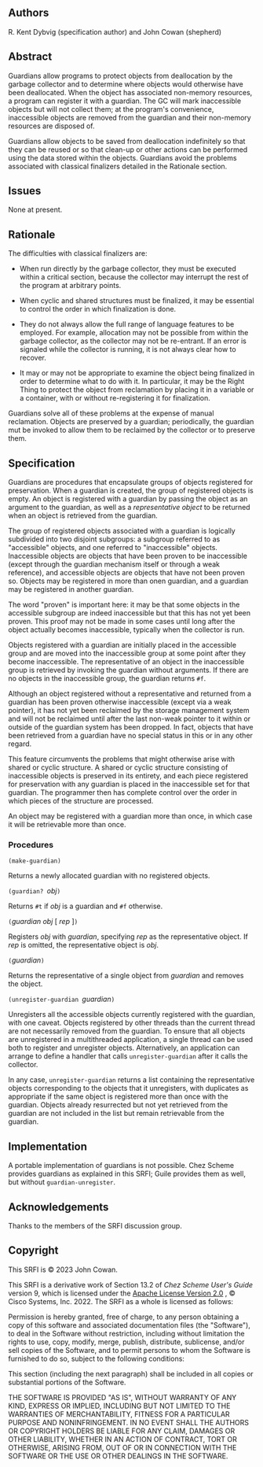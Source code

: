 ## Authors

R. Kent Dybvig (specification author) and John Cowan (shepherd)

## Abstract

Guardians allow programs to protect objects from deallocation by the
garbage collector and to determine where objects would otherwise have
been deallocated.  When the object has associated non-memory resources,
a program can register it with a guardian.  The GC will mark inaccessible
objects but will not collect them; at the program's convenience,
inaccessible objects are removed from the guardian and their non-memory
resources are disposed of.

Guardians allow objects to be saved from deallocation
indefinitely so that they can be reused or so that clean-up or other
actions can be performed using the data stored within the objects.
Guardians avoid the problems associated with classical finalizers
detailed in the Rationale section.

## Issues

None at present.

## Rationale

The difficulties with classical finalizers are:
</p>

 * When run directly by the garbage collector, they must
   be executed within a critical section, because the collector may
   interrupt the rest of the program at arbitrary points.

 * When cyclic and shared structures must be finalized, it may be essential
   to control the order in which finalization is done.

 * They do not always allow the full range of language features
   to be employed.  For example, allocation may not be possible from within
   the garbage collector, as the collector may not be re-entrant.  If an
   error is signaled while the collector is running, it is not always clear
   how to recover.

 * It may or may not be appropriate to examine the object being finalized
   in order to determine what to do with it.  In particular, it may be
   the Right Thing to protect the object from reclamation by placing it in
   a variable or a container, with or without re-registering it for
   finalization.

Guardians solve all of these problems at the expense of manual reclamation.
Objects are preserved by a guardian; periodically, the
guardian mut be invoked to allow them to be reclaimed by the collector
or to preserve them.

## Specification

Guardians are procedures that encapsulate groups of objects registered
for preservation. When a guardian is created, the group of registered
objects is empty. An object is registered with a guardian by passing
the object as an argument to the guardian, as well as a <i>representative
object</i> to be returned when an object is retrieved from the guardian.

The group of registered objects associated with a guardian is
logically subdivided into two disjoint subgroups: a subgroup referred
to as "accessible" objects, and one referred to "inaccessible"
objects. Inaccessible objects are objects that have been proven to be
inaccessible (except through the guardian mechanism itself or through a
weak reference), and accessible objects are objects that have not been
proven so.  Objects may be registered in more than onen guardian, and a guardian
may be registered in another guardian.

The word "proven" is important here: it may be that some
objects in the accessible subgroup are indeed inaccessible but that this
has not yet been proven. This proof may not be made in some cases until
long after the object actually becomes inaccessible, typically when
the collector is run.

Objects registered with a guardian are initially placed in the accessible
group and are moved into the inaccessible group at some point after they
become inaccessible. The representative of an object in the inaccessible
group is retrieved by invoking the guardian without arguments.
If there are no objects in the inaccessible group, the guardian returns `#f`.

Although an object registered without a representative and returned from a guardian
has been proven otherwise inaccessible (except via a weak pointer), 
it has not yet been reclaimed by the storage management system
and will not be reclaimed until after the last non-weak pointer to it
within or outside of the guardian system has been dropped.
In fact, objects that have been retrieved from a guardian have no special status
in this or in any other regard.

This feature circumvents the problems that might otherwise arise with shared or cyclic structure.
A shared or cyclic structure consisting of inaccessible objects is preserved in its entirety,
and each piece registered for preservation with any guardian is placed in the inaccessible set
for that guardian. The programmer then has complete control over the order in which pieces
of the structure are processed.

An object may be registered with a guardian more than once,
in which case it will be retrievable more than once.

### Procedures

`(make-guardian)`

Returns a newly allocated guardian with no registered objects.

`(guardian? `*obj*`)`

Returns `#t` if *obj* is a guardian and `#f` otherwise.

`(`*guardian obj* [ *rep* ]`)`

Registers *obj* with *guardian*, specifying *rep* as the representative object.
If *rep* is omitted, the representative object is *obj*.

`(`*guardian*`)`

Returns the representative of a single object from *guardian*
and removes the object.

`(unregister-guardian `*guardian*`)`

Unregisters all the accessible objects currently registered with the guardian,
with one caveat.  Objects registered by other threads than the current
thread are not necessarily removed from the guardian.  To ensure that all
objects are unregistered in a multithreaded application, a single thread
can be used both to register and unregister objects. Alternatively, an
application can arrange to define a handler that calls
`unregister-guardian` after it calls the collector.

In any case, `unregister-guardian` returns a list containing
the representative objects corresponding to the objects
that it unregisters,
with duplicates as appropriate if the same object is registered more
than once with the guardian. Objects already resurrected but not yet
retrieved from the guardian are not included in the list but remain
retrievable from the guardian.

<h2 id="implementation">Implementation</h2>

A portable implementation of guardians is not possible.  Chez Scheme
provides guardians as explained in this SRFI; Guile provides them as well,
but without `guardian-unregister`.

## Acknowledgements

Thanks to the members of the SRFI discussion group.</p>

## Copyright

This SRFI is © 2023 John Cowan.</p>

This SRFI is a derivative work of Section 13.2 of
<i>Chez Scheme User's Guide</i> version 9, which is licensed under the
[Apache License Version 2.0](https://www.apache.org/licenses/LICENSE-2.0)
, © Cisco Systems, Inc. 2022.
The SRFI as a whole is licensed as follows:

 Permission is hereby granted, free of charge, to any person
 obtaining a copy of this software and associated documentation files
 (the "Software"), to deal in the Software without restriction,
 including without limitation the rights to use, copy, modify, merge,
 publish, distribute, sublicense, and/or sell copies of the Software,
 and to permit persons to whom the Software is furnished to do so,
 subject to the following conditions:

 This section (including the next paragraph) shall be included in all
 copies or substantial portions of the Software.

 THE SOFTWARE IS PROVIDED "AS IS", WITHOUT WARRANTY OF ANY KIND,
 EXPRESS OR IMPLIED, INCLUDING BUT NOT LIMITED TO THE WARRANTIES OF
 MERCHANTABILITY, FITNESS FOR A PARTICULAR PURPOSE AND
 NONINFRINGEMENT.  IN NO EVENT SHALL THE AUTHORS OR COPYRIGHT HOLDERS
 BE LIABLE FOR ANY CLAIM, DAMAGES OR OTHER LIABILITY, WHETHER IN AN
 ACTION OF CONTRACT, TORT OR OTHERWISE, ARISING FROM, OUT OF OR IN
 CONNECTION WITH THE SOFTWARE OR THE USE OR OTHER DEALINGS IN THE
 SOFTWARE.
